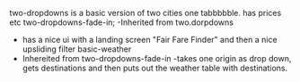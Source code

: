 two-dropdowns is a basic version of two cities one tabbbbble. has prices etc
two-dropdowns-fade-in; 
  -Inherited from two.dorpdowns
  - has a nice ui with a landing screen "Fair Fare Finder" and then a nice upsliding filter
basic-weather   
  - Inhereited from two-dropdowns-fade-in 
  -takes one origin as drop down, gets destinations and then puts out the weather table with destinations.
